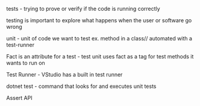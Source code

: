 tests - trying to prove or verify if the code is running correctly

testing is important to explore what happens when the user or software go wrong

unit - unit of code we want to test ex. method in a class// automated with a test-runner

Fact is an attribute for a test - test unit uses fact as a tag for test methods it wants to run on

Test Runner - VStudio has a built in test runner

dotnet test - command that looks for and executes unit tests

Assert API